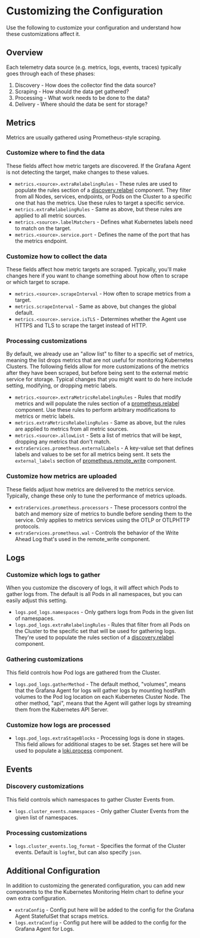 # Customizing the Configuration

Use the following to customize your configuration and understand how these customizations affect it.

## Overview

Each telemetry data source (e.g. metrics, logs, events, traces) typically goes through each of these phases:

1. Discovery - How does the collector find the data source?
2. Scraping - How should the data get gathered?
3. Processing - What work needs to be done to the data?
4. Delivery - Where should the data be sent for storage?

## Metrics

Metrics are usually gathered using Prometheus-style scraping.

###  Customize where to find the data

These fields affect how metric targets are discovered. If the Grafana Agent is not detecting the target, make changes to these values.

* `metrics.<source>.extraRelabelingRules` - These rules are used to populate the rules section of a
  [discovery.relabel](https://grafana.com/docs/agent/latest/flow/reference/components/discovery.relabel/) component. They filter from all Nodes, services, endpoints, or Pods on the
Cluster to a specific one that has the metrics. 
  Use these rules to target a specific service.
* `metrics.extraRelabelingRules` - Same as above, but these rules are applied to all metric sources.
* `metrics.<source>.labelMatchers` - Defines what Kubernetes labels need to match on the target.
* `metrics.<source>.service.port` - Defines the name of the port that has the metrics endpoint. 

### Customize how to collect the data

These fields affect how metric targets are scraped. Typically, you'll make changes here if 
you want to change something about how often to scrape or which target to scrape.

* `metrics.<source>.scrapeInterval` - How often to scrape metrics from a target.
* `metrics.scrapeInterval` - Same as above, but changes the global default.
* `metrics.<source>.service.isTLS` - Determines whether the Agent use HTTPS and TLS to scrape the target instead of HTTP.

### Processing customizations

By default, we already use an "allow list" to filter to a specific set of metrics, meaning the list drops metrics that are not useful for monitoring Kubernetes Clusters. The following fields allow for more customizations of the metrics after they have been scraped, but before being sent to the external metric service for storage. Typical changes that you might want to do here include setting, modifying, or dropping metric labels.

* `metrics.<source>.extraMetricsRelabelingRules` - Rules that modify metrics and will populate the rules
  section of a [prometheus.relabel](https://grafana.com/docs/agent/latest/flow/reference/components/prometheus.relabel/)
  component. Use these rules to perform arbitrary modifications to metrics or metric labels.
* `metrics.extraMetricsRelabelingRules` - Same as above, but the rules are applied to metrics from all metric sources.
* `metrics.<source>.allowList` - Sets a list of metrics that will be kept, dropping any metrics that don't match.
* `extraServices.prometheus.externalLabels` - A key-value set that defines labels and values to be set for all metrics
  being sent. It sets the `external_labels` section of
  [prometheus.remote_write](https://grafana.com/docs/agent/latest/flow/reference/components/prometheus.remote_write/#arguments)
  component.

### Customize how metrics are uploaded

These fields adjust how metrics are delivered to the metrics service. Typically, change these only to
tune the performance of metrics uploads.

* `extraServices.prometheus.processors` - These processors control the batch and memory size of metrics to bundle
  before sending them to the service. Only applies to metrics services using the OTLP or OTLPHTTP protocols.
* `extraServices.prometheus.wal` - Controls the behavior of the Write Ahead Log that's used in the remote_write
  component.

## Logs

### Customize which logs to gather

When you customize the discovery of logs, it will affect which Pods to gather logs from. The default is all Pods in all namespaces,
but you can easily adjust this setting.

* `logs.pod_logs.namespaces` - Only gathers logs from Pods in the given list of namespaces.
* `logs.pod_logs.extraRelabelingRules` - Rules that filter from all Pods on the Cluster to the specific set
  that will be used for gathering logs. They're used to populate the rules section of a
  [discovery.relabel](https://grafana.com/docs/agent/latest/flow/reference/components/discovery.relabel/) component.

### Gathering customizations

This field controls how Pod logs are gathered from the Cluster.

* `logs.pod_logs.gatherMethod` - The default method, "volumes", means that the Grafana Agent for logs will gather logs
  by mounting hostPath volumes to the Pod log location on each Kubernetes Cluster Node. The other method, "api", means
  that the Agent will gather logs by streaming them from the Kubernetes API Server.

### Customize how logs are processed

* `logs.pod_logs.extraStageBlocks` - Processing logs is done in stages. This field allows for additional stages to
  be set. Stages set here will be used to populate a
  [loki.process](https://grafana.com/docs/agent/latest/flow/reference/components/loki.process/) component.

## Events

### Discovery customizations

This field controls which namespaces to gather Cluster Events from.

* `logs.cluster_events.namespaces` - Only gather Cluster Events from the given list of namespaces.

### Processing customizations

* `logs.cluster_events.log_format` - Specifies the format of the Cluster events. Default is `logfmt`, but can also specify
  `json`.

## Additional Configuration

In addition to customizing the generated configuration, you can add new components to the the Kubernetes Monitoring Helm chart to define your own extra configuration.

* `extraConfig` - Config put here will be added to the config for the Grafana Agent StatefulSet that scraps metrics.
* `logs.extraConfig` - Config put here will be added to the config for the Grafana Agent for Logs.
